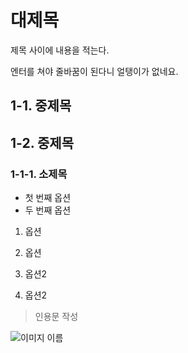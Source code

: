 # 대제목

제목 사이에 내용을 적는다.

엔터를 쳐야 줄바꿈이 된다니 얼탱이가 없네요.

## 1-1. 중제목

## 1-2. 중제목

### 1-1-1. 소제목

- 첫 번째 옵션
- 두 번째 옵션

1. 옵션
1. 옵션

1. 옵션2
2. 옵션2

> 인용문 작성

![이미지 이름](https://img.freepik.com/free-photo/man-stands-front-giant-angel-s-wings_1340-43229.jpg?w=2000) 
